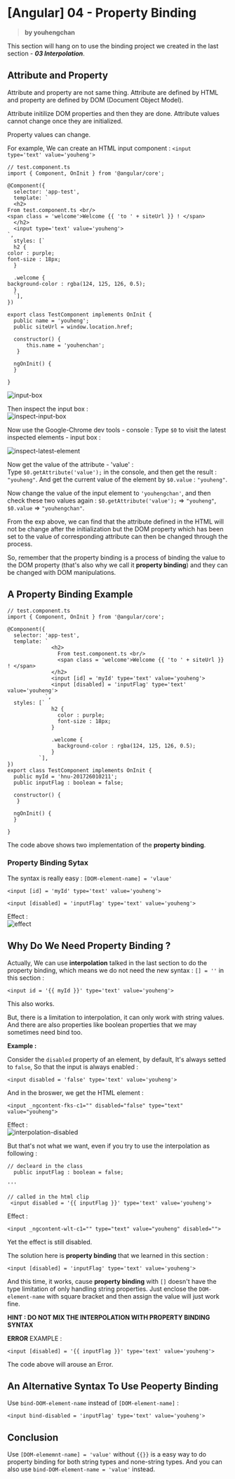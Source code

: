 # [Angular] 04 - Property Binding

> **by youhengchan**  

This section will hang on to use the binding project we created in the last section - ***03 Interpolation***. 

## Attribute and Property
Attribute and property are not same thing. Attribute are defined by HTML and property are defined by DOM (Document Object Model).  

Attribute initilize DOM properties and then they are done. Attribute values cannot change once they are initialized.  

Property values can change.  

For example, We can create an HTML input component : `<input type='text' value='youheng'>`  
	
	// test.component.ts
    import { Component, OnInit } from '@angular/core';
    
    @Component({
      selector: 'app-test',
      template: `
      <h2>
    From test.component.ts <br/>
    <span class = 'welcome'>Welcome {{ 'to ' + siteUrl }} ! </span>
      </h2>
      <input type='text' value='youheng'> 
    `,
      styles: [`
      h2 {
    color : purple;
    font-size : 18px;
      }
    
      .welcome {
    background-color : rgba(124, 125, 126, 0.5);
      }
      `],
    })

	export class TestComponent implements OnInit {
	  public name = 'youheng';
	  public siteUrl = window.location.href;
	
	  constructor() {
	      this.name = 'youhenchan';
	   }
	
	  ngOnInit() {
	  }
	
	}

![input-box](https://i.imgur.com/XObF5qv.png)
  
Then inspect the input box :  
![inspect-input-box](https://i.imgur.com/MYXggr1.png)  

Now use the Google-Chrome dev tools - console : Type `$0` to visit the latest inspected elements - input box :   

![inspect-latest-element](https://i.imgur.com/gx410pH.png)  
   
Now get the value of the attribute - 'value' :  
Type `$0.getAttribute('value');` in the console, and then get the result : `"youheng"`. And get the current value of the element by `$0.value` : `"youheng"`.  

Now change the value of the input element to `'youhengchan'`, and then check these two values again : `$0.getAttribute('value');` => `"youheng"`, `$0.value` => `"youhengchan"`.

From the exp above, we can find that the attribute defined in the HTML will not be change after the initialization but the DOM property which has been set to the value of corresponding attribute can then be changed through the process.  

So, remember that the property binding is a process of binding the value to the DOM property (that's also why we call it **property binding**) and they can be changed with DOM manipulations.  

## A Property Binding Example  
	
	// test.component.ts
	import { Component, OnInit } from '@angular/core';

	@Component({
	  selector: 'app-test',
	  template: `
	              <h2>
	                From test.component.ts <br/>
	                <span class = 'welcome'>Welcome {{ 'to ' + siteUrl }} ! </span>
	              </h2>
	              <input [id] = 'myId' type='text' value='youheng'> 
	              <input [disabled] = 'inputFlag' type='text' value='youheng'> 
	            `,
	  styles: [`
	              h2 {
	                color : purple;
	                font-size : 18px;
	              }
	
	              .welcome {
	                background-color : rgba(124, 125, 126, 0.5);
	              }
	          `],
	})
	export class TestComponent implements OnInit {
	  public myId = 'hnu-201726010211';
	  public inputFlag : boolean = false;
	
	  constructor() {
	   }
	
	  ngOnInit() {
	  }
	
	}


The code above shows two implementation of the **property binding**.
### Property Binding Sytax
The syntax is really easy : `[DOM-element-name] = 'vlaue'`  
	
	<input [id] = 'myId' type='text' value='youheng'>
	
	<input [disabled] = 'inputFlag' type='text' value='youheng'>

Effect :  
![effect](https://i.imgur.com/6T67bSI.png)

## Why Do We Need Property Binding ? 

Actually, We can use **interpolation** talked in the last section to do the property binding, which means we do not need the new syntax : `[] = ''` in this section : 

	<input id = '{{ myId }}' type='text' value='youheng'>

This also works. 

But, there is a limitation to interpolation, it can only work with string values. And there are also properties like boolean properties that we may sometimes need bind too. 

**Example :**  

Consider the `disabled` property of an element, by default, It's always setted to `false`, So that the input is always enabled :  

	<input disabled = 'false' type='text' value='youheng'>  

 And in the broswer, we get the HTML element :  

	<input _ngcontent-fks-c1="" disabled="false" type="text" value="youheng">

Effect :  
![interpolation-disabled](https://i.imgur.com/hczorAM.png)

But that's not what we want, even if you try to use the interpolation as following :  

	// decleard in the class
	  public inputFlag : boolean = false;

	'''

	// called in the html clip
	 <input disabled = '{{ inputFlag }}' type='text' value='youheng'> 

Effect :  

	<input _ngcontent-wlt-c1="" type="text" value="youheng" disabled="">

Yet the effect is still disabled.   

The solution here is **property binding** that we learned in this section :  


	<input [disabled] = 'inputFlag' type='text' value='youheng'>

And this time, it works, cause **property binding** with `[]` doesn't have the type limitation of only handling string properties. Just enclose the `DOM-element-name` with square bracket and then assign the value will just work fine.  

**HINT : DO NOT MIX THE INTERPOLATION WITH PROPERTY BINDING SYNTAX**  

**ERROR** EXAMPLE : 

	<input [disabled] = '{{ inputFlag }}' type='text' value='youheng'>  

The code above will arouse an Error.

## An Alternative Syntax To Use Peoperty Binding
Use `bind-DOM-element-name` instead of `[DOM-element-name]` :   

	<input bind-disabled = 'inputFlag' type='text' value='youheng'> 


## Conclusion	
Use `[DOM-elememnt-name] = 'value'` without `{{}}` is a easy way to do property binding for both string types and none-string types. And you can also use `bind-DOM-element-name = 'value'` instead. 





